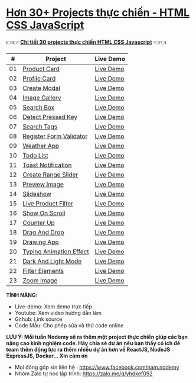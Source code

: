 # [Hơn 30+ Projects thực chiến - HTML CSS JavaScript](https://www.nodemy.vn/projects-html-css-js)

👉👉 **[Chi tiết 30 projects thực chiến HTML CSS Javascript](https://www.nodemy.vn/projects-html-css-js)** 👈👈

|  #  | Project                                                                                                                | Live Demo                                                                        |
| :-: | ---------------------------------------------------------------------------------------------------------------------- | -------------------------------------------------------------------------------- |
| 01  | [Product Card](https://github.com/namndwebdev/html-css-js-thuc-chien/tree/main/Product%20Card)                               | [Live Demo](https://www.nodemy.vn/projects/html-css-js/product-card/)               |
| 02  | [Profile Card](https://github.com/namndwebdev/html-css-js-thuc-chien/tree/main/Profile%20Card)                               | [Live Demo](https://www.nodemy.vn/projects/html-css-js/profile-card/)               |
| 03  | [Create Modal](https://github.com/namndwebdev/html-css-js-thuc-chien/tree/main/Create%20Modal)                         | [Live Demo](https://www.nodemy.vn/projects/html-css-js/create-modal/)            |
| 04  | [Image Gallery](https://github.com/namndwebdev/html-css-js-thuc-chien/tree/main/Image%20Gallery)                               | [Live Demo](https://www.nodemy.vn/projects/html-css-js/image-gallery/)               |
| 05  | [Search Box](https://github.com/namndwebdev/html-css-js-thuc-chien/tree/main/Search%20Box)                             | [Live Demo](https://www.nodemy.vn/projects/html-css-js/search-box/)              |
| 06  | [Detect Pressed Key](https://github.com/namndwebdev/html-css-js-thuc-chien/tree/main/Detect%20Pressed%20Key)           | [Live Demo](https://www.nodemy.vn/projects/html-css-js/detect-pressed-key/)      |
| 07  | [Search Tags](https://github.com/namndwebdev/html-css-js-thuc-chien/tree/main/Search%20Tags)                           | [Live Demo](https://www.nodemy.vn/projects/html-css-js/search-tags/)             |
| 08  | [Register Form Validator](https://github.com/namndwebdev/html-css-js-thuc-chien/tree/main/Register%20Form%20Validator) | [Live Demo](https://www.nodemy.vn/projects/html-css-js/register-form-validator/) |
| 09  | [Weather App](https://github.com/namndwebdev/html-css-js-thuc-chien/tree/main/Weather%20App)                           | [Live Demo](https://www.nodemy.vn/projects/html-css-js/weather-app/)             |
| 10  | [Todo List](https://github.com/namndwebdev/html-css-js-thuc-chien/tree/main/Todo%20List)                               | [Live Demo](https://www.nodemy.vn/projects/html-css-js/todo-list/)               |
| 11  | [Toast Notification](https://github.com/namndwebdev/html-css-js-thuc-chien/tree/main/Toast%20Notification)                               | [Live Demo](https://www.nodemy.vn/projects/html-css-js/toast-notification/)               |
| 12  | [Create Range Slider](https://github.com/namndwebdev/html-css-js-thuc-chien/tree/main/Create%20Range%20Slider)         | [Live Demo](https://www.nodemy.vn/projects/html-css-js/create-range-slider/)     |
| 13  | [Preview Image](https://github.com/namndwebdev/html-css-js-thuc-chien/tree/main/Preview%20Image)                               | [Live Demo](https://www.nodemy.vn/projects/html-css-js/preview-image/)               |
| 14  | [Slideshow](https://github.com/namndwebdev/html-css-js-thuc-chien/tree/main/Slideshow)                                 | [Live Demo](https://www.nodemy.vn/projects/html-css-js/slideshow/)               |
| 15  | [Live Product Filter](https://github.com/namndwebdev/html-css-js-thuc-chien/tree/main/Live%20Product%20Filter)         | [Live Demo](https://www.nodemy.vn/projects/html-css-js/live-product-filter/)     |
| 16  | [Show On Scroll](https://github.com/namndwebdev/html-css-js-thuc-chien/tree/main/Show%20On%20Scroll)                               | [Live Demo](https://www.nodemy.vn/projects/html-css-js/show-on-scroll/)               |
| 17  | [Counter Up](https://github.com/namndwebdev/html-css-js-thuc-chien/tree/main/Counter%20Up)                               | [Live Demo](https://www.nodemy.vn/projects/html-css-js/counter-up/)               |
| 18  | [Drag And Drop](https://github.com/namndwebdev/html-css-js-thuc-chien/tree/main/Drag%20And%20Drop)                               | [Live Demo](https://www.nodemy.vn/projects/html-css-js/drag-and-drop/)               |
| 19  | [Drawing App](https://github.com/namndwebdev/html-css-js-thuc-chien/tree/main/Drawing%20App)                               | [Live Demo](https://www.nodemy.vn/projects/html-css-js/drawing-app/)               |
| 20  | [Typing Animation Effect](https://github.com/namndwebdev/html-css-js-thuc-chien/tree/main/Typing%20Animation%20Effect)                               | [Live Demo](https://www.nodemy.vn/projects/html-css-js/typing-animation-effect/)               |
| 21  | [Dark And Light Mode](https://github.com/namndwebdev/html-css-js-thuc-chien/tree/main/Dark%20And%20Light%20Mode)                               | [Live Demo](https://www.nodemy.vn/projects/html-css-js/dark-and-light-mode/)               |
| 22  | [Filter Elements](https://github.com/namndwebdev/html-css-js-thuc-chien/tree/main/Filter%20Elements)                               | [Live Demo](https://www.nodemy.vn/projects/html-css-js/filter-elements/)               |
| 23  | [Zoom Image](https://github.com/namndwebdev/html-css-js-thuc-chien/tree/main/Zoom%20Image)                               | [Live Demo](https://www.nodemy.vn/projects/html-css-js/zoom-image/)               |


**TÍNH NĂNG:**

- Live-demo: Xem demo trực tiếp
- Youtube: Xem video hướng dẫn làm
- Github: Link source
- Code Mẫu: Cho phép sửa và thử code online

**LƯU Ý: Mỗi tuần Nodemy sẽ ra thêm một project thực chiến giúp các bạn nâng cao kinh nghiệm code. Hãy chia sẻ dự án nếu bạn thấy có ích để team thêm động lực ra thêm nhiều dự án hơn về ReactJS, NodeJS ExpressJS, Docker... Xin cảm ơn**

- Mọi đóng góp xin liên hệ : https://www.facebook.com/nam.nodemy
- Nhóm Zalo tự học lập trình: https://zalo.me/g/yhdkef092
